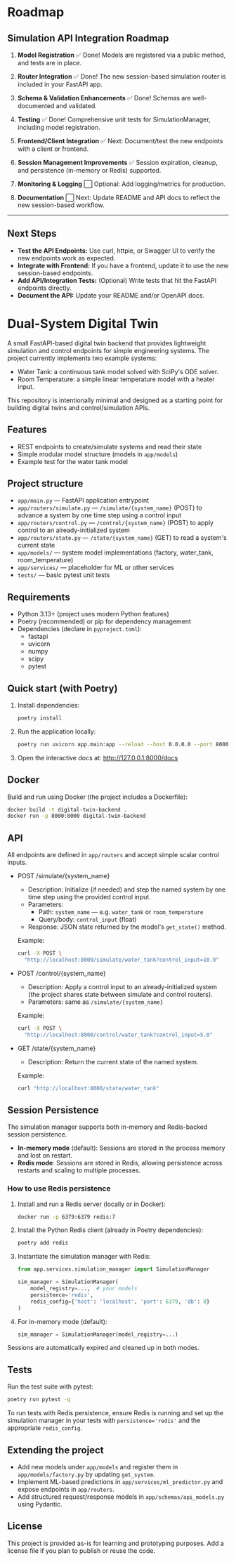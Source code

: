 # Roadmap

## Simulation API Integration Roadmap

1. **Model Registration**
   ✅ Done! Models are registered via a public method, and tests are in place.

2. **Router Integration**
   ✅ Done! The new session-based simulation router is included in your FastAPI app.

3. **Schema & Validation Enhancements**
   ✅ Done! Schemas are well-documented and validated.

4. **Testing**
   ✅ Done! Comprehensive unit tests for SimulationManager, including model registration.

5. **Frontend/Client Integration**
   ✅ Next: Document/test the new endpoints with a client or frontend.

6. **Session Management Improvements**
   ✅ Session expiration, cleanup, and persistence (in-memory or Redis) supported.

7. **Monitoring & Logging**
   ⬜ Optional: Add logging/metrics for production.

8. **Documentation**
   ⬜ Next: Update README and API docs to reflect the new session-based workflow.

---

## Next Steps

- **Test the API Endpoints:** Use curl, httpie, or Swagger UI to verify the new endpoints work as expected.
- **Integrate with Frontend:** If you have a frontend, update it to use the new session-based endpoints.
- **Add API/Integration Tests:** (Optional) Write tests that hit the FastAPI endpoints directly.
- **Document the API:** Update your README and/or OpenAPI docs.

# Dual-System Digital Twin

A small FastAPI-based digital twin backend that provides lightweight simulation
and control endpoints for simple engineering systems. The project currently
implements two example systems:

- Water Tank: a continuous tank model solved with SciPy's ODE solver.
- Room Temperature: a simple linear temperature model with a heater input.

This repository is intentionally minimal and designed as a starting point for
building digital twins and control/simulation APIs.

## Features

- REST endpoints to create/simulate systems and read their state
- Simple modular model structure (models in `app/models`)
- Example test for the water tank model

## Project structure

- `app/main.py` — FastAPI application entrypoint
- `app/routers/simulate.py` — `/simulate/{system_name}` (POST) to advance a
  system by one time step using a control input
- `app/routers/control.py` — `/control/{system_name}` (POST) to apply control
  to an already-initialized system
- `app/routers/state.py` — `/state/{system_name}` (GET) to read a system's
  current state
- `app/models/` — system model implementations (factory, water_tank,
  room_temperature)
- `app/services/` — placeholder for ML or other services
- `tests/` — basic pytest unit tests

## Requirements

- Python 3.13+ (project uses modern Python features)
- Poetry (recommended) or pip for dependency management
- Dependencies (declare in `pyproject.toml`):
  - fastapi
  - uvicorn
  - numpy
  - scipy
  - pytest

## Quick start (with Poetry)

1. Install dependencies:

   ```bash
   poetry install
   ```

2. Run the application locally:

   ```bash
   poetry run uvicorn app.main:app --reload --host 0.0.0.0 --port 8000
   ```

3. Open the interactive docs at: http://127.0.0.1:8000/docs

## Docker

Build and run using Docker (the project includes a Dockerfile):

```bash
docker build -t digital-twin-backend .
docker run -p 8000:8000 digital-twin-backend
```

## API

All endpoints are defined in `app/routers` and accept simple scalar control
inputs.

- POST /simulate/{system_name}
  - Description: Initialize (if needed) and step the named system by one time
    step using the provided control input.
  - Parameters:
    - Path: `system_name` — e.g. `water_tank` or `room_temperature`
    - Query/body: `control_input` (float)
  - Response: JSON state returned by the model's `get_state()` method.

  Example:

  ```bash
  curl -X POST \
    "http://localhost:8000/simulate/water_tank?control_input=10.0"
  ```

- POST /control/{system_name}
  - Description: Apply a control input to an already-initialized system (the
    project shares state between simulate and control routers).
  - Parameters: same as `/simulate/{system_name}`

  Example:

  ```bash
  curl -X POST \
    "http://localhost:8000/control/water_tank?control_input=5.0"
  ```

- GET /state/{system_name}
  - Description: Return the current state of the named system.

  Example:

  ```bash
  curl "http://localhost:8000/state/water_tank"
  ```


## Session Persistence

The simulation manager supports both in-memory and Redis-backed session persistence.

- **In-memory mode** (default): Sessions are stored in the process memory and lost on restart.
- **Redis mode**: Sessions are stored in Redis, allowing persistence across restarts and scaling to multiple processes.

### How to use Redis persistence

1. Install and run a Redis server (locally or in Docker):

   ```bash
   docker run -p 6379:6379 redis:7
   ```

2. Install the Python Redis client (already in Poetry dependencies):

   ```bash
   poetry add redis
   ```

3. Instantiate the simulation manager with Redis:

   ```python
   from app.services.simulation_manager import SimulationManager

   sim_manager = SimulationManager(
       model_registry=...,  # your models
       persistence='redis',
       redis_config={'host': 'localhost', 'port': 6379, 'db': 0}
   )
   ```

4. For in-memory mode (default):

   ```python
   sim_manager = SimulationManager(model_registry=...)
   ```

Sessions are automatically expired and cleaned up in both modes.


## Tests

Run the test suite with pytest:

```bash
poetry run pytest -q
```

To run tests with Redis persistence, ensure Redis is running and set up the simulation manager in your tests with `persistence='redis'` and the appropriate `redis_config`.

## Extending the project

- Add new models under `app/models` and register them in
  `app/models/factory.py` by updating `get_system`.
- Implement ML-based predictions in `app/services/ml_predictor.py` and expose
  endpoints in `app/routers`.
- Add structured request/response models in `app/schemas/api_models.py` using
  Pydantic.

## License

This project is provided as-is for learning and prototyping purposes. Add a
license file if you plan to publish or reuse the code.
